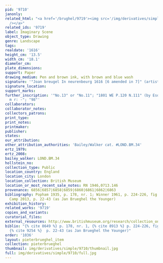 ```yaml
---
pid: '9710'
janonly: 
related_html: "<a href='/brughel/9719'><img src='/img/derivatives/simple/9719/thumbnail.jpg'
  /></a>"
related_ids: '9719'
label: Imaginary Scene
object_type: Drawing
genre: Landscape
tags: 
realdate: '1616'
height_cm: '13.5'
width_cm: '18.1'
diameter_cm: 
plate_dimensions: 
support: Paper
drawing_medium: Pen and brown ink, with brown and blue wash
signature: '"Joan breugel In neurenbeurg 1616 [6 amended in 7]" (artist''s hand?)'
signature_location: 
support_marks: 
further_inscription: '"No.13" or "No.11"; "1801 WE P.120 N.111" (by Esdaile); "/am:
  m r: -"; "98"'
collaborators: 
collaborator_notes: 
collectors_patrons: 
print_type: 
print_notes: 
printmaker: 
publisher: 
states: 
our_attribution: 
other_attribution_authorities: 'Bailey/Walker cat. #LOND.BM.34'
ertz_1979: 
ertz_2008: 
bailey_walker: LOND.BM.34
hollstein_no: 
collection_type: Public
location_country: England
location_city: London
location_collection: British Museum
location_or_most_recent_sale_notes: RN 1946,0713.146
provenance: 6856|6857|6858|6859|6860|6861|6862|6863
bibliography: Popham 1935, p. 178, nr. 1; Winner 1961, p. 224-226, fig. 34 (as falsification);
  Camp 2013, p. 22-43 (as Jan Brueghel the Younger)
exhibition_history: 
related_works: '9719'
copies_and_variants: 
curatorial_files: 
external_resources: http://www.britishmuseum.org/research/collection_online/collection_object_details.aspx?objectId=712252&partId=1&searchText=brueghel&view=list&page=1
biblio: "{% cite 8649 %} p. 178, nr. 1, {% cite 8913 %} p. 224-226, fig. 34 (as falsification),
  {% cite 9254 %}  p. 22-43 (as Jan Brueghel the Younger)"
order: '1036'
layout: pieterbrueghel_item
collection: pieterbrueghel
thumbnail: img/derivatives/simple/9710/thumbnail.jpg
full: img/derivatives/simple/9710/full.jpg
---
```

